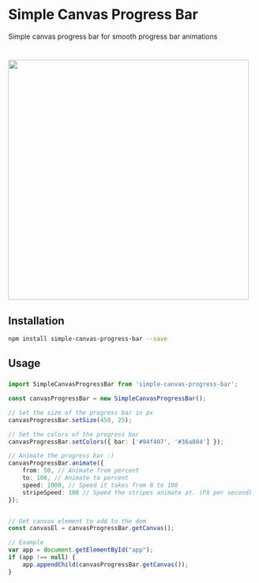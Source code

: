 # Simple Canvas Progress Bar
Simple canvas progress bar for smooth progress bar animations

# <img src="https://github.com/charlesbodman/simple-canvas-progress-bar/blob/master/progressbar.gif" width="487"/>

## Installation
```sh
npm install simple-canvas-progress-bar --save
```
## Usage
###
```typescript
import SimpleCanvasProgressBar from 'simple-canvas-progress-bar';

const canvasProgressBar = new SimpleCanvasProgressBar();

// Set the size of the progress bar in px
canvasProgressBar.setSize(450, 25);

// Set the colors of the progress bar
canvasProgressBar.setColors({ bar: ['#94f407', '#36a804'] });

// Animate the progress bar :)
canvasProgressBar.animate({
    from: 50, // Animate from percent
    to: 100, // Animate to percent
    speed: 1000, // Speed it takes from 0 to 100
    stripeSpeed: 100 // Speed the stripes animate at. (PX per second)
});


// Get canvas element to add to the dom
const canvasEl = canvasProgressBar.getCanvas();

// Example
var app = document.getElementById("app");
if (app !== null) {
    app.appendChild(canvasProgressBar.getCanvas());
}
```
